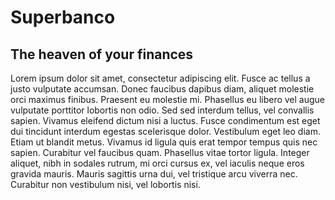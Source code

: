 # Superbanco

## The heaven of your finances

Lorem ipsum dolor sit amet, consectetur adipiscing elit. Fusce ac tellus a justo vulputate accumsan. Donec faucibus dapibus diam, aliquet molestie orci maximus finibus. Praesent eu molestie mi. Phasellus eu libero vel augue vulputate porttitor lobortis non odio. Sed sed interdum tellus, vel convallis sapien. Vivamus eleifend dictum nisi a luctus. Fusce condimentum est eget dui tincidunt interdum egestas scelerisque dolor. Vestibulum eget leo diam. Etiam ut blandit metus. Vivamus id ligula quis erat tempor tempus quis nec sapien. Curabitur vel faucibus quam. Phasellus vitae tortor ligula. Integer aliquet, nibh in sodales rutrum, mi orci cursus ex, vel iaculis neque eros gravida mauris. Mauris sagittis urna dui, vel tristique arcu viverra nec. Curabitur non vestibulum nisi, vel lobortis nisi.